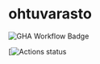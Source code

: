 # ohtuvarasto

![GHA Workflow Badge](https://github.com/matimove/ohtuvarasto/workflows/CI/badge.svg)

[![Actions status](https://github.com/matimove/ohtuvarasto/actions)
